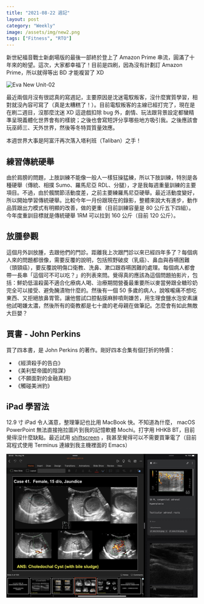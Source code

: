 ```yaml
---
title: "2021-08-22 週記"
layout: post
category: "Weekly"
image: /assets/img/new2.png
tags: ["Fitness", "RTO"]
---
```


新世紀福音戰士新劇場版的最後一部終於登上了 Amazon Prime 串流，圓滿了十年來的盼望。這次，大家都幸福了！目前是四刷，因為沒有計劃訂 Amazon Prime，所以就得等出 BD 才能複習了 XD

![Eva New Unit-02](/assets/img/new2.png)

最近兩個月沒有很認真的寫週記，主要原因是沈迷電馭叛客，沒什麼實質學習，相對就沒內容可寫了（真是太糟糕了！）。目前電馭叛客的主線已經打完了，現在是在刷二週目，沒那麼沈迷 XD 這遊戲扣除 bug 外，劇情、玩法跟背景設定都蠻精準呈現義體化世界會有的樣貌；之後也會寫短評分享哪些地方吸引我。之後應該會玩巫師三、天外世界，然後等冬特買質量效應。

本週世界大事是阿富汗再次落入塔利班（Taliban）之手！

## 練習傳統硬舉

由於肩膀的問題，上肢訓練不能像一般人一樣狂操猛練，所以下肢訓練，特別是各種硬舉（傳統、相撲 Sumo、羅馬尼亞 RDL、分腿），才是我每週重量訓練的主要項目。不過，由於髖關節活動度差，之前主要練羅馬尼亞硬舉。最近活動度變好，所以開始學習傳統硬舉。比較今年一月份跟現在的錄影，整體來說大有進步，動作品質跟出力模式有明顯的改善，做的更重（目前訓練容量是 80 公斤五下四組）。今年度重訓目標就是傳統硬舉 1RM 可以拉到 160 公斤（目前 120 公斤）。

## 放腫參觀

這個月外訓放腫，去跟他們的門診。距離我上次跟門診以來已經四年多了？每個病人來的問題都很像，需要反覆的說明，包括照野破皮（乳癌）、鼻血與吞嚥困難（頭頸癌），要反覆說明傷口衛教、洗鼻、漱口跟吞嚥困難的處理。每個病人都會帶一長串「這個可不可以吃？」的列表來問。覺得真的應該為這個問題拍影片，包括：鮮奶低溫殺菌不適合化療病人喝、治療期間營養最重要所以麥當勞跟全糖珍奶完全可以接受、避免醃漬物什麼的。然後有一個 50 多歲的病人，說喉嚨痛不想吃東西、又拒絕放鼻胃管。讓他嘗試口腔黏膜麻醉噴劑嫌苦，用生理食鹽水泡安素讓他試喝嫌太濃，然後所有的衛教都是七十歲的老母親在做筆記。怎麼會有如此無敵大巨嬰？

## 買書 - John Perkins

買了四本書，是 John Perkins 的著作。剛好四本合集有個打折的特價：

- 《經濟殺手的告白》
- 《美利堅帝國的陰謀》
- 《不願面對的金融真相》
- 《觸碰美洲豹》

## iPad 學習法

12.9 寸 iPad 令人滿意，整理筆記也比用 MacBook 快。不知道為什麼， macOS PowerPoint 無法直接拖拉圖片到我的記憶軟體 Mochi。打字用 HHKB BT，目前覺得沒什麼缺點。最近試用 [shiftscreen](https://shiftscreen.app) ，我甚至覺得可以不需要買筆電了（目前寫程式使用 Terminus 連線到我主機裡面的 Emacs）

![iPad Study](/assets/img/ipadstudy.jpeg)
